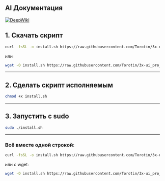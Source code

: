 ## AI Документация
[![DeepWiki](https://deepwiki.com/badge.svg)](https://deepwiki.com/Torotin/3x-ui_pro_Docker)

## 1. **Скачать скрипт**

```bash
curl -fsSL -o install.sh https://raw.githubusercontent.com/Torotin/3x-ui_pro_Docker/refs/heads/main/script/install.sh
```

или

```bash
wget -O install.sh https://raw.githubusercontent.com/Torotin/3x-ui_pro_Docker/refs/heads/main/script/install.sh
```

---

## 2. **Сделать скрипт исполняемым**

```bash
chmod +x install.sh
```

---

## 3. **Запустить с sudo**

```bash
sudo ./install.sh
```

---

### **Всё вместе одной строкой:**

```bash
curl -fsSL -o install.sh https://raw.githubusercontent.com/Torotin/3x-ui_pro_Docker/refs/heads/main/script/install.sh && chmod +x install.sh && sudo ./install.sh
```

или с wget:

```bash
wget -O install.sh https://raw.githubusercontent.com/Torotin/3x-ui_pro_Docker/refs/heads/main/script/install.sh && chmod +x install.sh && sudo ./install.sh
```
